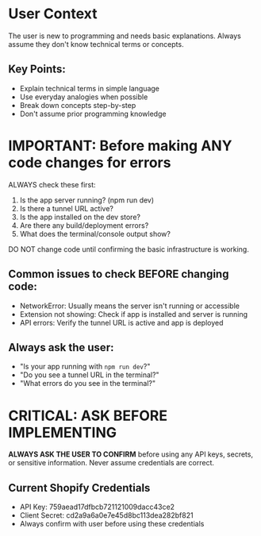 # User Context

The user is new to programming and needs basic explanations. Always assume they don't know technical terms or concepts.

## Key Points:
- Explain technical terms in simple language
- Use everyday analogies when possible
- Break down concepts step-by-step
- Don't assume prior programming knowledge

# IMPORTANT: Before making ANY code changes for errors

ALWAYS check these first:
1. Is the app server running? (npm run dev)
2. Is there a tunnel URL active?
3. Is the app installed on the dev store?
4. Are there any build/deployment errors?
5. What does the terminal/console output show?

DO NOT change code until confirming the basic infrastructure is working.

## Common issues to check BEFORE changing code:
- NetworkError: Usually means the server isn't running or accessible
- Extension not showing: Check if app is installed and server is running
- API errors: Verify the tunnel URL is active and app is deployed

## Always ask the user:
- "Is your app running with `npm run dev`?"
- "Do you see a tunnel URL in the terminal?"
- "What errors do you see in the terminal?"

# CRITICAL: ASK BEFORE IMPLEMENTING

**ALWAYS ASK THE USER TO CONFIRM** before using any API keys, secrets, or sensitive information. Never assume credentials are correct.

## Current Shopify Credentials
- API Key: 759aead17dfbcb721121009dacc43ce2
- Client Secret: cd2a9a6a0e7e45d8bc113dea282bf821
- Always confirm with user before using these credentials